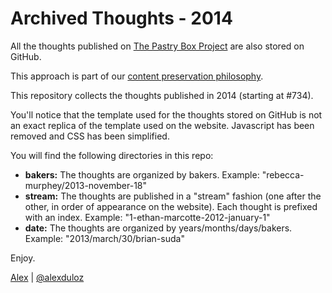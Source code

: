 # Archived Thoughts - 2014

All the thoughts published on [The Pastry Box Project](http://the-pastry-box-project.net) are also stored on GitHub.

This approach is part of our [content preservation philosophy](http://the-pastry-box-project.net/philosophy).

This repository collects the thoughts published in 2014 (starting at #734).

You'll notice that the template used for the thoughts stored on GitHub is not an exact replica of the template used on the website. Javascript has been removed and CSS has been simplified.

You will find the following directories in this repo:

 * **bakers:** The thoughts are organized by bakers. Example: "rebecca-murphey/2013-november-18"
 * **stream:** The thoughts are published in a "stream" fashion (one after the other, in order of appearance on the website). Each thought is prefixed with an index. Example: "1-ethan-marcotte-2012-january-1"
 * **date:** The thoughts are organized by years/months/days/bakers. Example: "2013/march/30/brian-suda"

Enjoy.

[Alex](http://bitspushedaround.com) | [@alexduloz](https://twitter.com/alexduloz)
